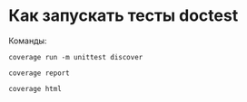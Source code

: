 # Как запускать тесты doctest

Команды:

```coverage run -m unittest discover```

```coverage report```

```coverage html```


